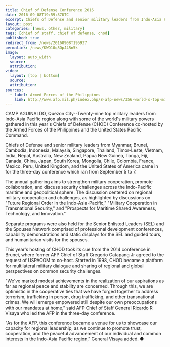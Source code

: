 ```yaml
---
title: Chief of Defense Conference 2016
date: 2016-09-08T19:59:37UTC
excerpt: Chiefs of Defense and senior military leaders from Indo-Asia Pacific region and other world military powers attended the three-day conference here in the Philippines which started 5 September 2016 co-hosted by the AFP and the U.S. Pacific Command.
layout: post
categories: [news, other, military]
tags: [chief of staff, chief of defense, chod]
published: true
redirect_from: /news/20160908T195937
permalink: /news/KWO10q8OpJ4Rn5k
image:
  layout: auto_width
  source: 
  attribution: 
video:
  layout: [top | bottom]
  source: 
  attribution: 
sources:
  - label: Armed Forces of the Philippines
    link: http://www.afp.mil.ph/index.php/8-afp-news/356-world-s-top-military-leaders-converge-in-manila
---
```


CAMP AGUINALDO, Quezon City--Twenty-nine top military leaders from Indo-Asia Pacific region along with some of the world's military powers gathered in this year's Chiefs of Defense (CHOD) Conference co-hosted by the Armed Forces of the Philippines and the United States Pacific Command.

Chiefs of Defense and senior military leaders from Myanmar, Brunei, Cambodia, Indonesia, Malaysia, Singapore, Thailand, Timor-Leste, Vietnam, India, Nepal, Australia, New Zealand, Papua New Guinea, Tonga, Fiji, Canada, China, Japan, South Korea, Mongolia, Chile, Colombia, France, Mexico, Peru, United Kingdom, and the United States of America came in for the three-day conference which ran from September 5 to 7.

The annual gathering aims to strengthen military cooperation, promote collaboration, and discuss security challenges across the Indo-Pacific maritime and geopolitical sphere.
The discussion centered on regional military cooperation and challenges, as highlighted by discussions on "Future Regional Order in the Indo-Asia-Pacific," "Military Cooperation in Transnational Security," and "Prospects for Maritime Shared Awareness, Technology, and Innovation."

Separate programs were also held for the Senior Enlisted Leaders (SEL) and the Spouses Network comprised of professional development conferences, capability demonstrations and static displays for the SEL and guided tours, and humanitarian visits for the spouses.

This year's hosting of CHOD took its cue from the 2014 conference in Brunei, where former AFP Chief of Staff Gregorio Catapang Jr agreed to the request of USPACOM to co-host. Started in 1998, CHOD became a platform for multilateral military dialogue and sharing of regional and global perspectives on common security challenges.

"We've marked modest achievements in the realization of our aspirations as far as regional peace and stability are concerned. Through this, we are optimistic in the cooperative ties that we have forged together to address terrorism, trafficking in person, drug trafficking, and other transnational crimes. We will emerge empowered still despite our own preoccupations with our mandates at home," said AFP Chief of Staff General Ricardo R Visaya who led the AFP in the three-day conference.

"As for the AFP, this conference became a venue for us to showcase our capacity for regional leadership, as we continue to promote trust, cooperation, and the peaceful advancement of our individual and common interests in the Indo-Asia Pacific region," General Visaya added.
&#x25cf;


